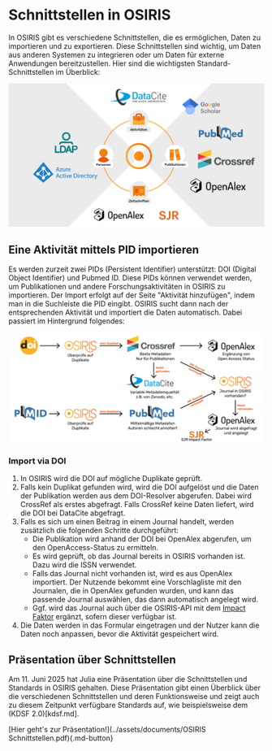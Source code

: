 # Schnittstellen in OSIRIS

In OSIRIS gibt es verschiedene Schnittstellen, die es ermöglichen, Daten zu importieren und zu exportieren. Diese Schnittstellen sind wichtig, um Daten aus anderen Systemen zu integrieren oder um Daten für externe Anwendungen bereitzustellen. Hier sind die wichtigsten Standard-Schnittstellen im Überblick:

![Schnittstellen Übersicht](../assets/images/interfaces.png "Schnittstellen Übersicht")


## Eine Aktivität mittels PID importieren

Es werden zurzeit zwei PIDs (Persistent Identifier) unterstützt: DOI (Digital Object Identifier) und Pubmed ID. Diese PIDs können verwendet werden, um Publikationen und andere Forschungsaktivitäten in OSIRIS zu importieren. Der Import erfolgt auf der Seite "Aktivität hinzufügen", indem man in die Suchleiste die PID eingibt. OSIRIS sucht dann nach der entsprechenden Aktivität und importiert die Daten automatisch. Dabei passiert im Hintergrund folgendes:

![Importieren einer Aktivität mittels PID](../assets/images/import_pid.png "Importieren einer Aktivität mittels PID")

### Import via DOI

1. In OSIRIS wird die DOI auf mögliche Duplikate geprüft.
2. Falls kein Duplikat gefunden wird, wird die DOI aufgelöst und die Daten der Publikation werden aus dem DOI-Resolver abgerufen. Dabei wird CrossRef als erstes abgefragt. Falls CrossRef keine Daten liefert, wird die DOI bei DataCite abgefragt.
3. Falls es sich um einen Beitrag in einem Journal handelt, werden zusätzlich die folgenden Schritte durchgeführt:
   - Die Publikation wird anhand der DOI bei OpenAlex abgerufen, um den OpenAccess-Status zu ermitteln.
   - Es wird geprüft, ob das Journal bereits in OSIRIS vorhanden ist. Dazu wird die ISSN verwendet.
   - Falls das Journal nicht vorhanden ist, wird es aus OpenAlex importiert. Der Nutzende bekommt eine Vorschlagliste mit den Journalen, die in OpenAlex gefunden wurden, und kann das passende Journal auswählen, das dann automatisch angelegt wird.
   - Ggf. wird das Journal auch über die OSIRIS-API mit dem [Impact Faktor](impact.md) ergänzt, sofern dieser verfügbar ist.
4. Die Daten werden in das Formular eingetragen und der Nutzer kann die Daten noch anpassen, bevor die Aktivität gespeichert wird.


## Präsentation über Schnittstellen

Am 11. Juni 2025 hat Julia eine Präsentation über die Schnittstellen und Standards in OSIRIS gehalten. Diese Präsentation gibt einen Überblick über die verschiedenen Schnittstellen und deren Funktionsweise und zeigt auch zu diesem Zeitpunkt verfügbare Standards auf, wie beispielsweise dem (KDSF 2.0)[kdsf.md].

[Hier geht's zur Präsentation!](../assets/documents/OSIRIS Schnittstellen.pdf){.md-button}